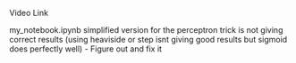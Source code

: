 Video Link


my_notebook.ipynb simplified version for the perceptron trick is not giving correct results (using heaviside or step isnt giving good results but sigmoid does perfectly well) - Figure out and fix it